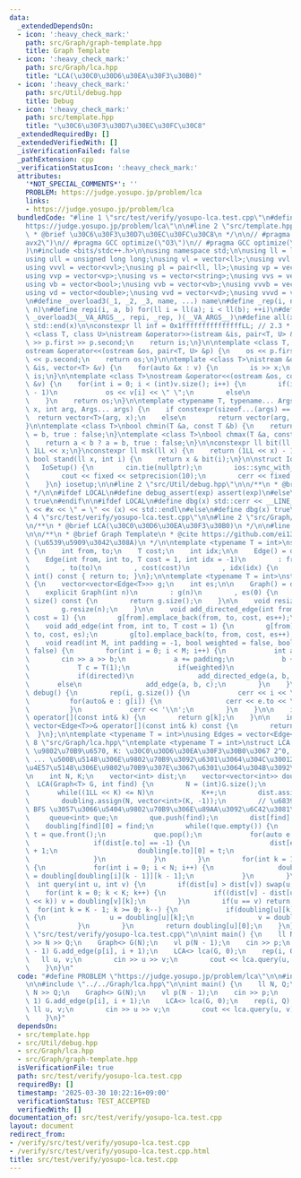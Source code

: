 ```yaml
---
data:
  _extendedDependsOn:
  - icon: ':heavy_check_mark:'
    path: src/Graph/graph-template.hpp
    title: Graph Template
  - icon: ':heavy_check_mark:'
    path: src/Graph/lca.hpp
    title: "LCA(\u30C0\u30D6\u30EA\u30F3\u30B0)"
  - icon: ':heavy_check_mark:'
    path: src/Util/debug.hpp
    title: Debug
  - icon: ':heavy_check_mark:'
    path: src/template.hpp
    title: "\u30C6\u30F3\u30D7\u30EC\u30FC\u30C8"
  _extendedRequiredBy: []
  _extendedVerifiedWith: []
  _isVerificationFailed: false
  _pathExtension: cpp
  _verificationStatusIcon: ':heavy_check_mark:'
  attributes:
    '*NOT_SPECIAL_COMMENTS*': ''
    PROBLEM: https://judge.yosupo.jp/problem/lca
    links:
    - https://judge.yosupo.jp/problem/lca
  bundledCode: "#line 1 \"src/test/verify/yosupo-lca.test.cpp\"\n#define PROBLEM \"\
    https://judge.yosupo.jp/problem/lca\"\n\n#line 2 \"src/template.hpp\"\n\n/**\n\
    \ * @brief \u30C6\u30F3\u30D7\u30EC\u30FC\u30C8\n */\n\n// #pragma GCC target(\"\
    avx2\")\n// #pragma GCC optimize(\"O3\")\n// #pragma GCC optimize(\"unroll-loops\"\
    )\n#include <bits/stdc++.h>\n\nusing namespace std;\n\nusing ll = long long;\n\
    using ull = unsigned long long;\nusing vl = vector<ll>;\nusing vvl = vector<vl>;\n\
    using vvvl = vector<vvl>;\nusing pl = pair<ll, ll>;\nusing vp = vector<pl>;\n\
    using vvp = vector<vp>;\nusing vs = vector<string>;\nusing vvs = vector<vs>;\n\
    using vb = vector<bool>;\nusing vvb = vector<vb>;\nusing vvvb = vector<vvb>;\n\
    using vd = vector<double>;\nusing vvd = vector<vd>;\nusing vvvd = vector<vvd>;\n\
    \n#define _overload3(_1, _2, _3, name, ...) name\n#define _rep(i, n) repi(i, 0,\
    \ n)\n#define repi(i, a, b) for(ll i = ll(a); i < ll(b); ++i)\n#define rep(...)\
    \ _overload3(__VA_ARGS__, repi, _rep, )(__VA_ARGS__)\n#define all(x) std::begin(x),\
    \ std::end(x)\n\nconstexpr ll inf = 0x1fffffffffffffffLL; // 2.3 * 10^18\n\ntemplate\
    \ <class T, class U>\nistream &operator>>(istream &is, pair<T, U> &p) {\n    is\
    \ >> p.first >> p.second;\n    return is;\n}\n\ntemplate <class T, class U>\n\
    ostream &operator<<(ostream &os, pair<T, U> &p) {\n    os << p.first << \" \"\
    \ << p.second;\n    return os;\n}\n\ntemplate <class T>\nistream &operator>>(istream\
    \ &is, vector<T> &v) {\n    for(auto &x : v) {\n        is >> x;\n    }\n    return\
    \ is;\n}\n\ntemplate <class T>\nostream &operator<<(ostream &os, const vector<T>\
    \ &v) {\n    for(int i = 0; i < (int)v.size(); i++) {\n        if(i != (int)v.size()\
    \ - 1)\n            os << v[i] << \" \";\n        else\n            os << v[i];\n\
    \    }\n    return os;\n}\n\ntemplate <typename T, typename... Args>\nauto vec(T\
    \ x, int arg, Args... args) {\n    if constexpr(sizeof...(args) == 0)\n      \
    \  return vector<T>(arg, x);\n    else\n        return vector(arg, vec<T>(x, args...));\n\
    }\n\ntemplate <class T>\nbool chmin(T &a, const T &b) {\n    return a > b ? a\
    \ = b, true : false;\n}\ntemplate <class T>\nbool chmax(T &a, const T &b) {\n\
    \    return a < b ? a = b, true : false;\n}\n\nconstexpr ll bit(ll x) {\n    return\
    \ 1LL << x;\n}\nconstexpr ll msk(ll x) {\n    return (1LL << x) - 1;\n}\nconstexpr\
    \ bool stand(ll x, int i) {\n    return x & bit(i);\n}\n\nstruct IoSetup {\n \
    \   IoSetup() {\n        cin.tie(nullptr);\n        ios::sync_with_stdio(false);\n\
    \        cout << fixed << setprecision(10);\n        cerr << fixed << setprecision(10);\n\
    \    }\n} iosetup;\n\n#line 2 \"src/Util/debug.hpp\"\n\n/**\n * @brief Debug\n\
    \ */\n\n#ifdef LOCAL\n#define debug_assert(exp) assert(exp)\n#else\n#define debug_assert(exp)\
    \ true\n#endif\n\n#ifdef LOCAL\n#define dbg(x) std::cerr << __LINE__ << \" : \"\
    \ << #x << \" = \" << (x) << std::endl\n#else\n#define dbg(x) true\n#endif\n#line\
    \ 4 \"src/test/verify/yosupo-lca.test.cpp\"\n\n#line 2 \"src/Graph/lca.hpp\"\n\
    \n/**\n * @brief LCA(\u30C0\u30D6\u30EA\u30F3\u30B0)\n */\n\n#line 2 \"src/Graph/graph-template.hpp\"\
    \n\n/**\n * @brief Graph Template\n * @cite https://github.com/ei1333/library/blob/master/graph/graph-template.hpp\
    \ (\u6539\u5909\u3042\u308A)\n */\n\ntemplate <typename T = int>\nstruct Edge\
    \ {\n    int from, to;\n    T cost;\n    int idx;\n\n    Edge() = default;\n\n\
    \    Edge(int from, int to, T cost = 1, int idx = -1)\n        : from(from)\n\
    \        , to(to)\n        , cost(cost)\n        , idx(idx) {\n    }\n\n    operator\
    \ int() const { return to; }\n};\n\ntemplate <typename T = int>\nstruct Graph\
    \ {\n    vector<vector<Edge<T>>> g;\n    int es;\n\n    Graph() = default;\n\n\
    \    explicit Graph(int n)\n        : g(n)\n        , es(0) {\n    }\n\n    size_t\
    \ size() const {\n        return g.size();\n    }\n\n    void resize(int n) {\n\
    \        g.resize(n);\n    }\n\n    void add_directed_edge(int from, int to, T\
    \ cost = 1) {\n        g[from].emplace_back(from, to, cost, es++);\n    }\n\n\
    \    void add_edge(int from, int to, T cost = 1) {\n        g[from].emplace_back(from,\
    \ to, cost, es);\n        g[to].emplace_back(to, from, cost, es++);\n    }\n\n\
    \    void read(int M, int padding = -1, bool weighted = false, bool directed =\
    \ false) {\n        for(int i = 0; i < M; i++) {\n            int a, b;\n    \
    \        cin >> a >> b;\n            a += padding;\n            b += padding;\n\
    \            T c = T(1);\n            if(weighted)\n                cin >> c;\n\
    \            if(directed)\n                add_directed_edge(a, b, c);\n     \
    \       else\n                add_edge(a, b, c);\n        }\n    }\n\n    void\
    \ debug() {\n        rep(i, g.size()) {\n            cerr << i << \": \";\n  \
    \          for(auto& e : g[i]) {\n                cerr << e.to << \", \";\n  \
    \          }\n            cerr << '\\n';\n        }\n    }\n\n    inline vector<Edge<T>>&\
    \ operator[](const int& k) {\n        return g[k];\n    }\n\n    inline const\
    \ vector<Edge<T>>& operator[](const int& k) const {\n        return g[k];\n  \
    \  }\n};\n\ntemplate <typename T = int>\nusing Edges = vector<Edge<T>>;\n#line\
    \ 8 \"src/Graph/lca.hpp\"\ntemplate <typename T = int>\nstruct LCA {\n    // N:\
    \ \u9802\u70B9\u6570, K: \u30C0\u30D6\u30EA\u30F3\u30B0\u3067 2^0, 2^1, 2^2 ,\
    \ ... \u500B\u5148\u306E\u9802\u70B9\u3092\u6301\u3064\u304C\u30012 \u306E\u4F55\
    \u4E57\u5148\u306E\u9802\u70B9\u307E\u3067\u6301\u3064\u304B\u3092\u8868\u3059\
    \n    int N, K;\n    vector<int> dist;\n    vector<vector<int>> doubling;\n  \
    \  LCA(Graph<T> G, int find) {\n        N = (int)G.size();\n        K = 1;\n \
    \       while((1LL << K) <= N)\n            K++;\n        dist.assign(N, -1);\n\
    \        doubling.assign(N, vector<int>(K, -1));\n        // \u6839\u304B\u3089\
    \ BFS \u3057\u3066\u5404\u9802\u70B9\u306E\u89AA\u3092\u6C42\u3081\u308B\n   \
    \     queue<int> que;\n        que.push(find);\n        dist[find] = 0;\n    \
    \    doubling[find][0] = find;\n        while(!que.empty()) {\n            int\
    \ t = que.front();\n            que.pop();\n            for(auto e : G[t]) {\n\
    \                if(dist[e.to] == -1) {\n                    dist[e.to] = dist[t]\
    \ + 1;\n                    doubling[e.to][0] = t;\n                    que.push(e.to);\n\
    \                }\n            }\n        }\n        for(int k = 1; k < K; k++)\
    \ {\n            for(int i = 0; i < N; i++) {\n                doubling[i][k]\
    \ = doubling[doubling[i][k - 1]][k - 1];\n            }\n        }\n    }\n  \
    \  int query(int u, int v) {\n        if(dist[u] > dist[v]) swap(u, v);\n    \
    \    for(int k = 0; k < K; k++) {\n            if((dist[v] - dist[u]) & ((1LL)\
    \ << k)) v = doubling[v][k];\n        }\n        if(u == v) return u;\n      \
    \  for(int k = K - 1; k >= 0; k--) {\n            if(doubling[u][k] != doubling[v][k])\
    \ {\n                u = doubling[u][k];\n                v = doubling[v][k];\n\
    \            }\n        }\n        return doubling[u][0];\n    }\n};\n#line 6\
    \ \"src/test/verify/yosupo-lca.test.cpp\"\n\nint main() {\n    ll N, Q;\n    cin\
    \ >> N >> Q;\n    Graph<> G(N);\n    vl p(N - 1);\n    cin >> p;\n    rep(i, N\
    \ - 1) G.add_edge(p[i], i + 1);\n    LCA<> lca(G, 0);\n    rep(i, Q) {\n     \
    \   ll u, v;\n        cin >> u >> v;\n        cout << lca.query(u, v) << '\\n';\n\
    \    }\n}\n"
  code: "#define PROBLEM \"https://judge.yosupo.jp/problem/lca\"\n\n#include \"../../template.hpp\"\
    \n\n#include \"../../Graph/lca.hpp\"\n\nint main() {\n    ll N, Q;\n    cin >>\
    \ N >> Q;\n    Graph<> G(N);\n    vl p(N - 1);\n    cin >> p;\n    rep(i, N -\
    \ 1) G.add_edge(p[i], i + 1);\n    LCA<> lca(G, 0);\n    rep(i, Q) {\n       \
    \ ll u, v;\n        cin >> u >> v;\n        cout << lca.query(u, v) << '\\n';\n\
    \    }\n}"
  dependsOn:
  - src/template.hpp
  - src/Util/debug.hpp
  - src/Graph/lca.hpp
  - src/Graph/graph-template.hpp
  isVerificationFile: true
  path: src/test/verify/yosupo-lca.test.cpp
  requiredBy: []
  timestamp: '2025-03-30 10:22:16+09:00'
  verificationStatus: TEST_ACCEPTED
  verifiedWith: []
documentation_of: src/test/verify/yosupo-lca.test.cpp
layout: document
redirect_from:
- /verify/src/test/verify/yosupo-lca.test.cpp
- /verify/src/test/verify/yosupo-lca.test.cpp.html
title: src/test/verify/yosupo-lca.test.cpp
---
```

